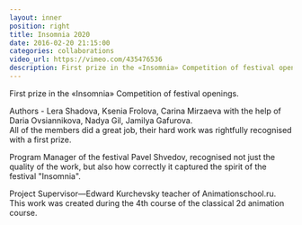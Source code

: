 ```yaml
---
layout: inner
position: right
title: Insomnia 2020
date: 2016-02-20 21:15:00
categories: collaborations
video_url: https://vimeo.com/435476536
description: First prize in the «Insomnia» Competition of festival openings.
---
```


First prize in the «Insomnia» Competition of festival openings.  
  
Authors - Lera Shadova, Ksenia Frolova, Carina Mirzaeva with the help of Daria Ovsiannikova, Nadya Gil, Jamilya Gafurova.   
All of the members did a great job, their hard work was rightfully recognised with a first prize.   
  
Program Manager of the festival Pavel Shvedov, recognised not just the quality of the work, but also how correctly it captured the spirit of the festival "Insomnia".   
  
Project Supervisor—Edward Kurchevsky teacher of Animationschool.ru. This work was created during the 4th course of the classical 2d animation course.
